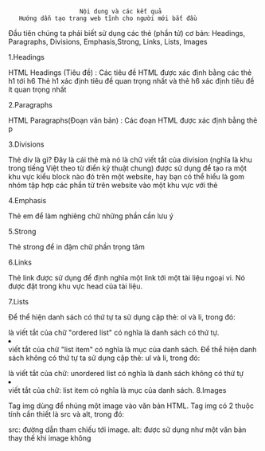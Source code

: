                         Nội dung và các kết quả
       Hướng dẫn tạo trang web tĩnh cho người mới bắt đầu
Đầu tiên chúng ta phải biết sử dụng các thẻ (phần tử) cơ bản: Headings, Paragraphs, Divisions, Emphasis,Strong, Links, Lists, Images

1.Headings

HTML Headings (Tiêu đề) : Các tiêu đề HTML được xác định bằng các thẻ h1 tới h6 Thẻ h1 xác định tiêu đề quan trọng nhất và thẻ h6 xác định tiêu đề ít quan trọng nhất

2.Paragraphs

HTML Paragraphs(Đoạn văn bản) : Các đoạn HTML được xác định bằng thẻ p

3.Divisions

Thẻ div là gì? Đây là cái thẻ mà nó là chữ viết tắt của division (nghĩa là khu trong tiếng Việt theo từ điển kỹ thuật chung) được sử dụng để tạo ra một khu vực kiểu block nào đó trên một website, hay bạn có thể hiểu là gom nhóm tập hợp các phần tử trên website vào một khu vực với thẻ

4.Emphasis

Thẻ em để làm nghiêng chữ những phần cần lưu ý

5.Strong

Thẻ strong để in đậm chữ phần trọng tâm

6.Links

Thẻ link được sử dụng để định nghĩa một link tới một tài liệu ngoại vi. Nó được đặt trong khu vực head của tài liệu.

7.Lists

Để thể hiện danh sách có thứ tự ta sử dụng cặp thẻ: ol và li, trong đó:

<ol></ol> là viết tắt của chữ "ordered list" có nghĩa là danh sách có thứ tự.
<li></li> viết tắt của chữ "list item" có nghĩa là mục của danh sách.
Để thể hiện danh sách không có thứ tự ta sử dụng cặp thẻ: ul và li, trong đó:

<ul></ul> là viết tắt của chữ: unordered list có nghĩa là danh sách không có thứ tự
<li></li> viết tắt của chữ: list item có nghĩa là mục của danh sách.
8.Images

Tag img dùng để nhúng một image vào văn bản HTML. Tag img có 2 thuộc tính cần thiết là src và alt, trong đó:

src: đường dẫn tham chiếu tới image.
alt: được sử dụng như một văn bản thay thế khi image không